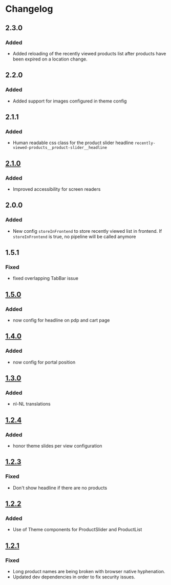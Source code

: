 # Changelog

## 2.3.0
### Added
* Added reloading of the recently viewed products list after products have been expired on a location change.

## 2.2.0
### Added
* Added support for images configured in theme config

## 2.1.1
### Added
* Human readable css class for the product slider headline `recently-viewed-products__product-slider__headline`

## [2.1.0]
### Added
* Improved accessibility for screen readers

## 2.0.0
### Added
* New config `storeInFrontend` to store recently viewed list in frontend. If `storeInFrontend` is true, no pipeline will be called anymore

## 1.5.1
### Fixed
* fixed overlapping TabBar issue

## [1.5.0]
### Added
* now config for headline on pdp and cart page

## [1.4.0]
### Added
* now config for portal position

## [1.3.0]
### Added
* nl-NL translations

## [1.2.4]
### Added
* honor theme slides per view configuration

## [1.2.3]
### Fixed
* Don't show headline if there are no products

## [1.2.2]
### Added
* Use of Theme components for ProductSlider and ProductList

## [1.2.1]
### Fixed
* Long product names are being broken with browser native hyphenation.
* Updated dev dependencies in order to fix security issues.

[2.2.0]: https://github.com/shopgate/ext-recently-viewed-products/compare/v2.1.0...v2.2.0
[2.1.0]: https://github.com/shopgate/ext-recently-viewed-products/compare/v2.0.0...v2.1.0
[1.5.0]: https://github.com/shopgate/ext-recently-viewed-products/compare/v1.4.0...v1.5.0
[1.4.0]: https://github.com/shopgate/ext-recently-viewed-products/compare/v1.3.0...v1.4.0
[1.3.0]: https://github.com/shopgate/ext-recently-viewed-products/compare/v1.2.4...v1.3.0
[1.2.4]: https://github.com/shopgate/ext-recently-viewed-products/compare/v1.2.3...v1.2.4
[1.2.3]: https://github.com/shopgate/ext-recently-viewed-products/compare/v1.2.2...v1.2.3
[1.2.2]: https://github.com/shopgate/ext-recently-viewed-products/compare/v1.2.1...v1.2.2
[1.2.1]: https://github.com/shopgate/ext-recently-viewed-products/compare/v1.2.0...v1.2.1
